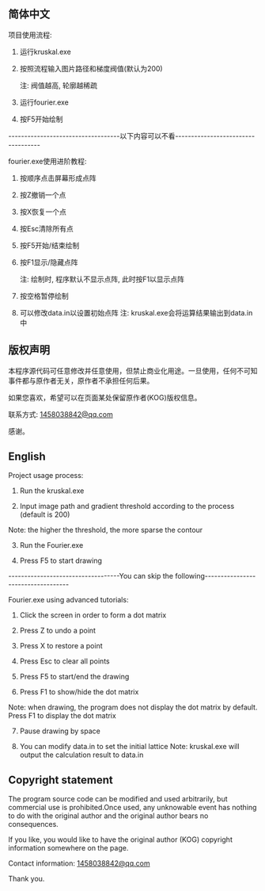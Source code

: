 ## 简体中文

项目使用流程: 

1. 运行kruskal.exe

2. 按照流程输入图片路径和梯度阀值(默认为200)

   注: 阀值越高, 轮廓越稀疏

3. 运行fourier.exe

4. 按F5开始绘制

-----------------------------------以下内容可以不看-----------------------------------

fourier.exe使用进阶教程:

1. 按顺序点击屏幕形成点阵

2. 按Z撤销一个点

3. 按X恢复一个点

4. 按Esc清除所有点

5. 按F5开始/结束绘制

6. 按F1显示/隐藏点阵

   注: 绘制时, 程序默认不显示点阵, 此时按F1以显示点阵

7. 按空格暂停绘制

8. 可以修改data.in以设置初始点阵
   注: kruskal.exe会将运算结果输出到data.in中

## 版权声明

本程序源代码可任意修改并任意使用，但禁止商业化用途。一旦使用，任何不可知事件都与原作者无关，原作者不承担任何后果。

如果您喜欢，希望可以在页面某处保留原作者(KOG)版权信息。

联系方式: 1458038842@qq.com

感谢。





## English

Project usage process:
1. Run the kruskal.exe

2. Input image path and gradient threshold according to the process (default is 200)

  Note: the higher the threshold, the more sparse the contour

3. Run the Fourier.exe

4. Press F5 to start drawing

-----------------------------------You can skip the following-----------------------------------

Fourier.exe using advanced tutorials:
1. Click the screen in order to form a dot matrix

2. Press Z to undo a point

3. Press X to restore a point

4. Press Esc to clear all points

5. Press F5 to start/end the drawing

6. Press F1 to show/hide the dot matrix

  Note: when drawing, the program does not display the dot matrix by default. Press F1 to display the dot matrix

7. Pause drawing by space

8. You can modify data.in to set the initial lattice
  Note: kruskal.exe will output the calculation result to data.in

## Copyright statement

The program source code can be modified and used arbitrarily, but commercial use is prohibited.Once used, any unknowable event has nothing to do with the original author and the original author bears no consequences.

If you like, you would like to have the original author (KOG) copyright information somewhere on the page.

Contact information: 1458038842@qq.com

Thank you.

